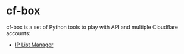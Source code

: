 # cf-box
 cf-box is a set of Python tools to play with API and multiple Cloudflare accounts:
- [IP List Manager](https://github.com/fabriziosalmi/cf-box/blob/main/ip_list_manager.md)
